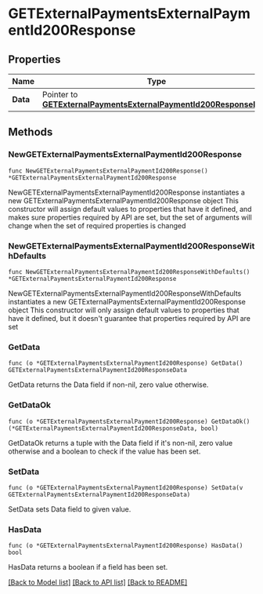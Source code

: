 # GETExternalPaymentsExternalPaymentId200Response

## Properties

Name | Type | Description | Notes
------------ | ------------- | ------------- | -------------
**Data** | Pointer to [**GETExternalPaymentsExternalPaymentId200ResponseData**](GETExternalPaymentsExternalPaymentId200ResponseData.md) |  | [optional] 

## Methods

### NewGETExternalPaymentsExternalPaymentId200Response

`func NewGETExternalPaymentsExternalPaymentId200Response() *GETExternalPaymentsExternalPaymentId200Response`

NewGETExternalPaymentsExternalPaymentId200Response instantiates a new GETExternalPaymentsExternalPaymentId200Response object
This constructor will assign default values to properties that have it defined,
and makes sure properties required by API are set, but the set of arguments
will change when the set of required properties is changed

### NewGETExternalPaymentsExternalPaymentId200ResponseWithDefaults

`func NewGETExternalPaymentsExternalPaymentId200ResponseWithDefaults() *GETExternalPaymentsExternalPaymentId200Response`

NewGETExternalPaymentsExternalPaymentId200ResponseWithDefaults instantiates a new GETExternalPaymentsExternalPaymentId200Response object
This constructor will only assign default values to properties that have it defined,
but it doesn't guarantee that properties required by API are set

### GetData

`func (o *GETExternalPaymentsExternalPaymentId200Response) GetData() GETExternalPaymentsExternalPaymentId200ResponseData`

GetData returns the Data field if non-nil, zero value otherwise.

### GetDataOk

`func (o *GETExternalPaymentsExternalPaymentId200Response) GetDataOk() (*GETExternalPaymentsExternalPaymentId200ResponseData, bool)`

GetDataOk returns a tuple with the Data field if it's non-nil, zero value otherwise
and a boolean to check if the value has been set.

### SetData

`func (o *GETExternalPaymentsExternalPaymentId200Response) SetData(v GETExternalPaymentsExternalPaymentId200ResponseData)`

SetData sets Data field to given value.

### HasData

`func (o *GETExternalPaymentsExternalPaymentId200Response) HasData() bool`

HasData returns a boolean if a field has been set.


[[Back to Model list]](../README.md#documentation-for-models) [[Back to API list]](../README.md#documentation-for-api-endpoints) [[Back to README]](../README.md)


